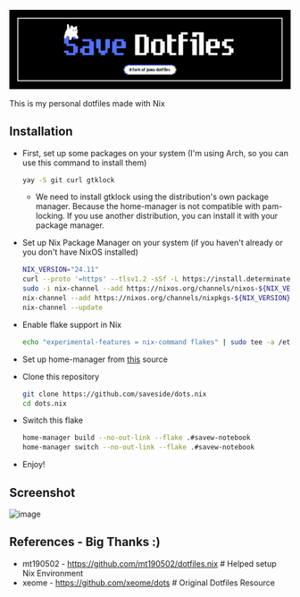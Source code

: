 ![sway](https://raw.githubusercontent.com/saveside/dots/refs/heads/main/assets/Banner.png)

This is my personal dotfiles made with Nix

## Installation

- First, set up some packages on your system (I'm using Arch, so you can use this command to install them)

    ```sh
    yay -S git curl gtklock
    ```
    - We need to install gtklock using the distribution's own package manager. Because the home-manager is not compatible with pam-locking. If you use another distribution, you can install it with your package manager.

- Set up Nix Package Manager on your system (if you haven't already or you don't have NixOS installed)

    ```sh
    NIX_VERSION="24.11"
    curl --proto '=https' --tlsv1.2 -sSf -L https://install.determinate.systems/nix | sh -s -- install
    sudo -i nix-channel --add https://nixos.org/channels/nixos-${NIX_VERSION} nixpkgs
    nix-channel --add https://nixos.org/channels/nixpkgs-${NIX_VERSION} nixpkgs
    nix-channel --update
    ```

- Enable flake support in Nix

    ```sh
    echo "experimental-features = nix-command flakes" | sudo tee -a /etc/nix/nix.conf
    ```

- Set up home-manager from [this](https://nix-community.github.io/home-manager/index.xhtml#ch-installation) source

- Clone this repository

    ```sh
    git clone https://github.com/saveside/dots.nix
    cd dots.nix
    ```

- Switch this flake

    ```sh
    home-manager build --no-out-link --flake .#savew-notebook
    home-manager switch --no-out-link --flake .#savew-notebook
    ```

- Enjoy!

## Screenshot

![image](https://github.com/user-attachments/assets/f0db8ac3-9158-4e94-b108-922d96989d1a)


## References - Big Thanks :)
- mt190502 - https://github.com/mt190502/dotfiles.nix # Helped setup Nix Environment
- xeome - https://github.com/xeome/dots # Original Dotfiles Resource



